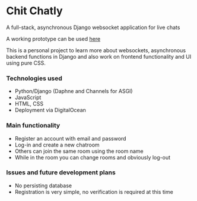 # Chit Chatly
A full-stack, asynchronous Django websocket application for live chats

A working prototype can be used [here](https://shark-app-6c43f.ondigitalocean.app/)

This is a personal project to learn more about websockets, asynchronous backend functions in Django 
and also work on frontend functionality and UI using pure CSS.

### Technologies used
- Python/Django (Daphne and Channels for ASGI)
- JavaScript
- HTML, CSS
- Deployment via DigitalOcean

### Main functionality
- Register an account with email and password
- Log-in and create a new chatroom
- Others can join the same room using the room name
- While in the room you can change rooms and obviously log-out

### Issues and future development plans
- No persisting database
- Registration is very simple, no verification is required at this time
